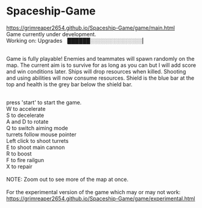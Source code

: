 # Spaceship-Game

https://grimreaper2654.github.io/Spaceship-Game/game/main.html <br>
Game currently under development. <br> Working on: Upgrades ▕██████░░░░░░░░░░░░░░▏<br><br>

Game is fully playable! Enemies and teammates will spawn randomly on the map. The current aim is to survive for as long as you can but I will add score and win conditions later. Ships will drop resources when killed. Shooting and using abilities will now consume resources. Shield is the blue bar at the top and health is the grey bar below the shield bar. <br><br>

press 'start' to start the game.<br>
W to accelerate<br>
S to decelerate<br>
A and D to rotate<br>
Q to switch aiming mode<br>
turrets follow mouse pointer <br>
Left click to shoot turrets <br>
E to shoot main cannon<br>
R to boost <br>
F to fire railgun <br>
X to repair <br><br>
NOTE: Zoom out to see more of the map at once.<br>
<br>
For the experimental version of the game which may or may not work:<br>
https://grimreaper2654.github.io/Spaceship-Game/game/experimental.html

